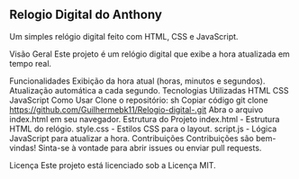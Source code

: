 ## Relogio Digital do Anthony
Um simples relógio digital feito com HTML, CSS e JavaScript.

Visão Geral
Este projeto é um relógio digital que exibe a hora atualizada em tempo real.

Funcionalidades
Exibição da hora atual (horas, minutos e segundos).
Atualização automática a cada segundo.
Tecnologias Utilizadas
HTML
CSS
JavaScript
Como Usar
Clone o repositório:
sh
Copiar código
git clone https://github.com/Guilhermebk11/Relogio-digital-.git
Abra o arquivo index.html em seu navegador.
Estrutura do Projeto
index.html - Estrutura HTML do relógio.
style.css - Estilos CSS para o layout.
script.js - Lógica JavaScript para atualizar a hora.
Contribuições
Contribuições são bem-vindas! Sinta-se à vontade para abrir issues ou enviar pull requests.

Licença
Este projeto está licenciado sob a Licença MIT.
